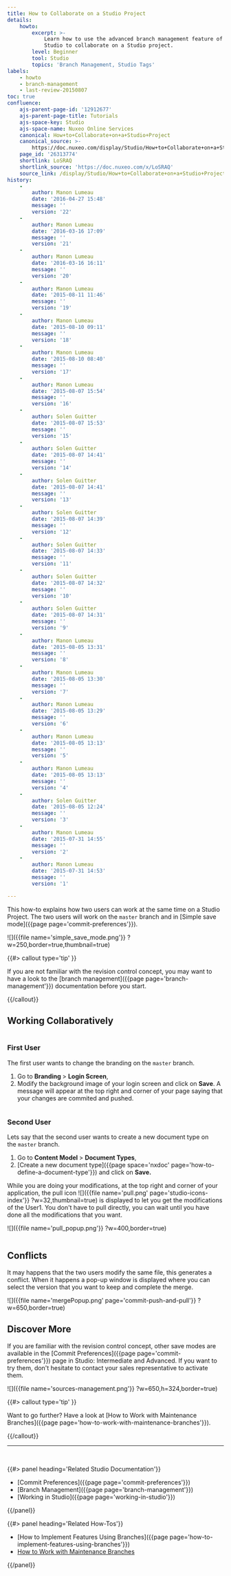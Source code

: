 ```yaml
---
title: How to Collaborate on a Studio Project
details:
    howto:
        excerpt: >-
            Learn how to use the advanced branch management feature of Nuxeo
            Studio to collaborate on a Studio project.
        level: Beginner
        tool: Studio
        topics: 'Branch Management, Studio Tags'
labels:
    - howto
    - branch-management
    - last-review-20150807
toc: true
confluence:
    ajs-parent-page-id: '12912677'
    ajs-parent-page-title: Tutorials
    ajs-space-key: Studio
    ajs-space-name: Nuxeo Online Services
    canonical: How+to+Collaborate+on+a+Studio+Project
    canonical_source: >-
        https://doc.nuxeo.com/display/Studio/How+to+Collaborate+on+a+Studio+Project
    page_id: '26313774'
    shortlink: LoSRAQ
    shortlink_source: 'https://doc.nuxeo.com/x/LoSRAQ'
    source_link: /display/Studio/How+to+Collaborate+on+a+Studio+Project
history:
    - 
        author: Manon Lumeau
        date: '2016-04-27 15:48'
        message: ''
        version: '22'
    - 
        author: Manon Lumeau
        date: '2016-03-16 17:09'
        message: ''
        version: '21'
    - 
        author: Manon Lumeau
        date: '2016-03-16 16:11'
        message: ''
        version: '20'
    - 
        author: Manon Lumeau
        date: '2015-08-11 11:46'
        message: ''
        version: '19'
    - 
        author: Manon Lumeau
        date: '2015-08-10 09:11'
        message: ''
        version: '18'
    - 
        author: Manon Lumeau
        date: '2015-08-10 08:40'
        message: ''
        version: '17'
    - 
        author: Manon Lumeau
        date: '2015-08-07 15:54'
        message: ''
        version: '16'
    - 
        author: Solen Guitter
        date: '2015-08-07 15:53'
        message: ''
        version: '15'
    - 
        author: Solen Guitter
        date: '2015-08-07 14:41'
        message: ''
        version: '14'
    - 
        author: Solen Guitter
        date: '2015-08-07 14:41'
        message: ''
        version: '13'
    - 
        author: Solen Guitter
        date: '2015-08-07 14:39'
        message: ''
        version: '12'
    - 
        author: Solen Guitter
        date: '2015-08-07 14:33'
        message: ''
        version: '11'
    - 
        author: Solen Guitter
        date: '2015-08-07 14:32'
        message: ''
        version: '10'
    - 
        author: Solen Guitter
        date: '2015-08-07 14:31'
        message: ''
        version: '9'
    - 
        author: Manon Lumeau
        date: '2015-08-05 13:31'
        message: ''
        version: '8'
    - 
        author: Manon Lumeau
        date: '2015-08-05 13:30'
        message: ''
        version: '7'
    - 
        author: Manon Lumeau
        date: '2015-08-05 13:29'
        message: ''
        version: '6'
    - 
        author: Manon Lumeau
        date: '2015-08-05 13:13'
        message: ''
        version: '5'
    - 
        author: Manon Lumeau
        date: '2015-08-05 13:13'
        message: ''
        version: '4'
    - 
        author: Solen Guitter
        date: '2015-08-05 12:24'
        message: ''
        version: '3'
    - 
        author: Manon Lumeau
        date: '2015-07-31 14:55'
        message: ''
        version: '2'
    - 
        author: Manon Lumeau
        date: '2015-07-31 14:53'
        message: ''
        version: '1'

---
```

This how-to explains how two users can work at the same time on a Studio Project. The two users will work on the&nbsp;`master`&nbsp;branch and in [Simple save mode]({{page page='commit-preferences'}}).&nbsp;

![]({{file name='simple_save_mode.png'}} ?w=250,border=true,thumbnail=true)

{{#> callout type='tip' }}

If you are not familiar with the revision control concept, you may want to have a look to the [branch management]({{page page='branch-management'}}) documentation before you start.

{{/callout}}

## Working Collaboratively

<div class="row" data-equalizer data-equalize-on="medium"><div class="column medium-6">

### First User

The first user wants to change the branding on the&nbsp;`master`&nbsp;branch.&nbsp;

1.  Go to&nbsp;**Branding&nbsp;**>&nbsp;**Login Screen**,
2.  Modify the background image of your login screen and click on&nbsp;**Save**.
    A message will appear at the top right and corner of your page saying that your changes are commited and pushed.&nbsp;

</div><div class="column medium-6">

### Second User

Lets say that the second user wants to create a new document type on the&nbsp;`master`&nbsp;branch.

1.  Go to&nbsp;**Content Model&nbsp;**>&nbsp;**Document Types**,
2.  [Create a new document type]({{page space='nxdoc' page='how-to-define-a-document-type'}}) and click on **Save.**&nbsp;&nbsp;

While you are doing your modifications, at the top right and corner of your application, the pull icon&nbsp;![]({{file name='pull.png' page='studio-icons-index'}} ?w=32,thumbnail=true)&nbsp;is displayed to let you get the modifications of the User1\. You don't have to pull directly, you can wait until you have done all the modifications that you want.&nbsp;

![]({{file name='pull_popup.png'}} ?w=400,border=true)

</div></div>

## Conflicts

It may happens that the two users modify the same file, this generates a conflict. When it happens a pop-up window is displayed where you can select the version that you want to keep and complete the merge.&nbsp;

![]({{file name='mergePopup.png' page='commit-push-and-pull'}} ?w=650,border=true)

## Discover More&nbsp;

If you are familiar with the revision control concept, other save modes are available in the&nbsp;[Commit Preferences]({{page page='commit-preferences'}})&nbsp;page in Studio: Intermediate and Advanced. If you want to try them, don't hesitate to contact your sales representative to activate them.

![]({{file name='sources-management.png'}} ?w=650,h=324,border=true)

{{#> callout type='tip' }}

Want to go further? Have a look at [How to Work with Maintenance Branches]({{page page='how-to-work-with-maintenance-branches'}}).

{{/callout}}

* * *

&nbsp;

<div class="row" data-equalizer data-equalize-on="medium"><div class="column medium-6">{{#> panel heading='Related Studio Documentation'}}

*   [Commit Preferences]({{page page='commit-preferences'}})
*   [Branch Management]({{page page='branch-management'}})
*   [Working in Studio]({{page page='working-in-studio'}})

{{/panel}}</div><div class="column medium-6">{{#> panel heading='Related How-Tos'}}

*   [How to Implement Features Using Branches]({{page page='how-to-implement-features-using-branches'}})
*   [How to Work with Maintenance Branches](https://doc.nuxeo.com/display/Studio/How+to+Work+with+Maintenance+Branches)

{{/panel}}</div></div>